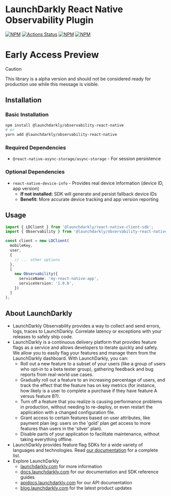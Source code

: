 # LaunchDarkly React Native Observability Plugin

[![NPM][o11y-sdk-npm-badge]][o11y-sdk-npm-link]
[![Actions Status][o11y-sdk-ci-badge]][o11y-sdk-ci]
[![NPM][o11y-sdk-dm-badge]][o11y-sdk-npm-link]
[![NPM][o11y-sdk-dt-badge]][o11y-sdk-npm-link]

# Early Access Preview️

> [!CAUTION]
> This library is a alpha version and should not be considered ready for production use while this message is visible.

## Installation

### Basic Installation

```bash
npm install @launchdarkly/observability-react-native
# or
yarn add @launchdarkly/observability-react-native
```

### Required Dependencies

- `@react-native-async-storage/async-storage` - For session persistence

### Optional Dependencies

- `react-native-device-info` - Provides real device information (device ID, app version)
  - **If not installed:** SDK will generate and persist fallback device IDs
  - **Benefit:** More accurate device tracking and app version reporting

## Usage

```typescript
import { LDClient } from '@launchdarkly/react-native-client-sdk';
import { Observability } from '@launchdarkly/observability-react-native';

const client = new LDClient(
  mobileKey,
  user,
  {
    // ... other options
  },
  [
    new Observability({
      serviceName: 'my-react-native-app',
      serviceVersion: '1.0.0',
    })
  ]
);
```

## About LaunchDarkly

- LaunchDarkly Observability provides a way to collect and send errors, logs, traces to LaunchDarkly. Correlate latency or exceptions with your releases to safely ship code.
- LaunchDarkly is a continuous delivery platform that provides feature flags as a service and allows developers to iterate quickly and safely. We allow you to easily flag your features and manage them from the LaunchDarkly dashboard. With LaunchDarkly, you can:
    - Roll out a new feature to a subset of your users (like a group of users who opt-in to a beta tester group), gathering feedback and bug reports from real-world use cases.
    - Gradually roll out a feature to an increasing percentage of users, and track the effect that the feature has on key metrics (for instance, how likely is a user to complete a purchase if they have feature A versus feature B?).
    - Turn off a feature that you realize is causing performance problems in production, without needing to re-deploy, or even restart the application with a changed configuration file.
    - Grant access to certain features based on user attributes, like payment plan (eg: users on the 'gold' plan get access to more features than users in the 'silver' plan).
    - Disable parts of your application to facilitate maintenance, without taking everything offline.
- LaunchDarkly provides feature flag SDKs for a wide variety of languages and technologies. Read [our documentation](https://docs.launchdarkly.com/sdk) for a complete list.
- Explore LaunchDarkly
    - [launchdarkly.com](https://www.launchdarkly.com/ 'LaunchDarkly Main Website') for more information
    - [docs.launchdarkly.com](https://docs.launchdarkly.com/ 'LaunchDarkly Documentation') for our documentation and SDK reference guides
    - [apidocs.launchdarkly.com](https://apidocs.launchdarkly.com/ 'LaunchDarkly API Documentation') for our API documentation
    - [blog.launchdarkly.com](https://blog.launchdarkly.com/ 'LaunchDarkly Blog Documentation') for the latest product updates

[o11y-sdk-ci-badge]: https://github.com/launchdarkly/observability-sdk/actions/workflows/turbo.yml/badge.svg
[o11y-sdk-ci]: https://github.com/launchdarkly/observability-sdk/actions/workflows/turbo.yml
[o11y-sdk-npm-badge]: https://img.shields.io/npm/v/@launchdarkly/observability-react-native.svg?style=flat-square
[o11y-sdk-npm-link]: https://www.npmjs.com/package/@launchdarkly/observability-react-native
[o11y-sdk-dm-badge]: https://img.shields.io/npm/dm/@launchdarkly/observability-react-native.svg?style=flat-square
[o11y-sdk-dt-badge]: https://img.shields.io/npm/dt/@launchdarkly/observability-react-native.svg?style=flat-square
